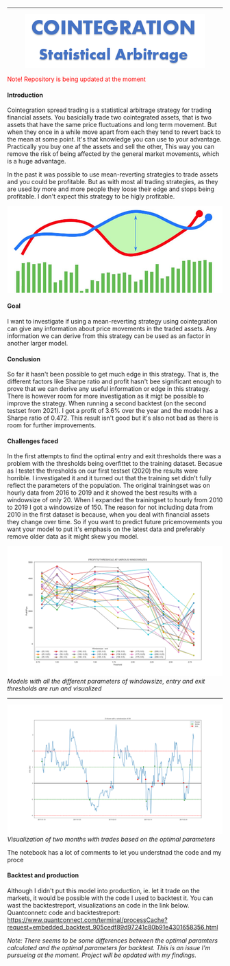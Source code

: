 ----
<p align="center">
  <img src="img/Cointegration.png" />
</p>

<span style="color:red">Note! Repository is being updated at the moment</span>

#### Introduction
Cointegration spread trading is a statistical arbitrage strategy for trading financial assets. You basicially trade two cointegrated assets, that is two assets that have the same price fluctuations and long term movement. But when they once in a while move apart from each they tend to revert back to the mean at some point. It's that knowledge you can use to your advantage.
Practically you buy one af the assets and sell the other, This way you can remove the risk of being affected by the general market movements, which is a huge advantage. 

In the past it was possible to use mean-reverting strategies to trade assets and you could be profitable. But as with most all trading strategies, as they are used by more and more people they loose their edge and stops being profitable. I don't expect this strategy to be higly profitable.

![Graphs](img/Github_graphs.jpg)

#### Goal
I want to investigate if using a mean-reverting strategy using cointegration can give any information about price movements in the traded assets. Any information we can derive from this strategy can be used as an factor in another larger model.

#### Conclusion
So far it hasn't been possible to get much edge in this strategy. That is, the different factors like Sharpe ratio and profit hasn't bee significant enough to prove that we can derive any useful information or edge in this strategy. There is however room for more investigation as it migt be possible to improve the strategy.
When running a second backtest (on the second testset from 2021). I got a profit of 3.6% over the year and the model has a Sharpe ratio of 0.472. This result isn't good but it's also not bad as there is room for further improvements.

#### Challenges faced
In the first attempts to find the optimal entry and exit thresholds there was a problem with the thresholds being overfittet to the training dataset. Becasue as I testet the thresholds on our first testset (2020) the results were horrible. I investigated it and it turned out that the training set didn't fully reflect the parameters of the population. The original trainingset was on hourly data from 2016 to 2019 and it showed the best results with a windowsize of only 20. When I expanded the trainingset to hourly from 2010 to 2019 I got a windowsize of 150. The reason for not including data from 2010 in the first dataset is because, when you deal with financial assets they change over time. So if you want to predict future pricemovements you want your model to put it's emphasis on the latest data and preferably remove older data as it might skew you model.

![Thresholds](img/Profits.png)
*Models with all the different parameters of windowsize, entry and exit thresholds are run and visualized*

---

![Trades](img/trades.png)
*Visualization of two months with trades based on the optimal parameters*

The notebook has a lot of comments to let you understnad the code and my proce


#### Backtest and production
Although I didn't put this model into production, ie. let it trade on the markets, it would be possible with the code I used to backtest it. You can wast the backtestreport, visualizations an code in the link below.
Quantconnetc code and backtestreport:</br>
https://www.quantconnect.com/terminal/processCache?request=embedded_backtest_905cedf89d97241c80b91e4301658356.html

*Note: There seems to be some differences between the optimal paramters calculated and the optimal parameters for backtest. This is an issue I'm pursueing at the moment. Project will be opdated with my findings.*

<!--stackedit_data:
eyJoaXN0b3J5IjpbLTM0Nzc4MDQ0NCw1NTc2NzQ0MDAsMTQ1Nj
UzODU0NiwtMTQ5OTUyNTI3Nyw1MjY1OTk0NTQsLTU0Mjg0MzIx
OCwxNzcxOTAzMDgxLDIwMDM4Njg2NTMsMTI5MTk3MzAyLDE4NT
U2NDk4OTcsMTMzOTU1NzE3MywxOTY3OTI3NTU0LDExMzM1OTA3
ODIsLTE0MzM3OTgwNzEsLTEzMTM0MzgxNjIsNDU4NDYyOTcyLC
0xMDAzMDgwNjEyLC0zNjgxODQxMjhdfQ==
-->